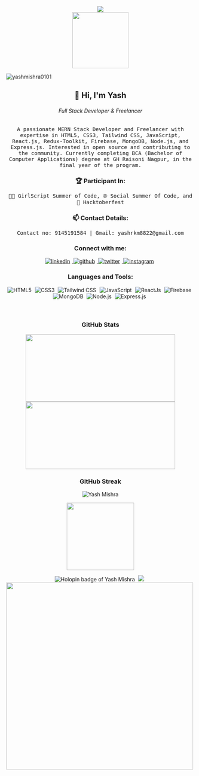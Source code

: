  <div align="center">
  <img src="https://readme-typing-svg.herokuapp.com?color=%236FDA44&size=32&center=true&vCenter=true&width=600&height=50&lines=Hi+👋,+I'm+Yash+Mishra;Full+Stack+Developer+From+India"/>
</div>

<div align="center">
  <img height="150" src="https://raw.githubusercontent.com/TheDudeThatCode/TheDudeThatCode/master/Assets/Developer.gif"/>
</div>

<p align="left"> 
  <img src="https://komarev.com/ghpvc/?username=yashmishra0101&label=Profile%20views&color=0e75b6&style=flat" alt="yashmishra0101" /> 
</p>

<div>
   <h2 align="center">👋 Hi, I'm Yash</h2>
   <h6 align="center">Full Stack Developer & Freelancer</h6>
</div>

<p align="center">
  <samp>A passionate MERN Stack Developer and Freelancer with expertise in HTML5, CSS3, Tailwind CSS, JavaScript, React.js, Redux-Toolkit, Firebase, MongoDB, Node.js, and Express.js. Interested in open source and contributing to the community. Currently completing BCA (Bachelor of Computer Applications) degree at GH Raisoni Nagpur, in the final year of the program.</samp>
</p>


<h3 align="center">🏆 Participant In:</h3>
<p align="center">
  <samp>👩‍💻 GirlScript Summer of Code, 🌐 Social Summer Of Code, and 🎃 Hacktoberfest</samp>
</p>

<h3 align="center">📫 Contact Details:</h3>
<p align="center">
  <samp>Contact no: 9145191584 | Gmail: yashrkm8822@gmail.com</samp>
</p>

<div align="center">
  <h3>Connect with me:</h3>
  <a href="https://www.linkedin.com/in/yash-mishra-356280223" target="_blank">
    <img src="https://img.shields.io/badge/linkedin-%231E77B5.svg?&style=for-the-badge&logo=linkedin&logoColor=white" alt="linkedin" style="margin-right: 5px;" />
  </a>
  <a href="https://github.com/YashMishra0101" target="_blank">
    <img src="https://img.shields.io/badge/github-%2324292e.svg?&style=for-the-badge&logo=github&logoColor=white" alt="github" style="margin-right: 5px;" />
  </a>   
  <a href="https://twitter.com/YashRKMishra1?t=xad8RjWcodLC0uMjt9LM7A&s=09" target="_blank">
    <img src="https://img.shields.io/badge/twitter-%2300acee.svg?&style=for-the-badge&logo=twitter&logoColor=white" alt="twitter" style="margin-right: 5px;" />
  </a>
  <a href="https://www.instagram.com/yash_rk_mishra/" target="_blank">
    <img src="https://img.shields.io/badge/instagram-%23000000.svg?&style=for-the-badge&logo=instagram&logoColor=white" alt="instagram" style="margin-right: 5px;" />
  </a>  
</div>  

<h3 align="center">Languages and Tools:</h3>
<div align="center">
  <img alt="HTML5" src="https://img.shields.io/badge/html5-%23E34F26.svg?&style=for-the-badge&logo=html5&logoColor=white" style="margin-right: 5px;" />
  <img alt="CSS3" src="https://img.shields.io/badge/css3-%231572B6.svg?&style=for-the-badge&logo=css3&logoColor=white" style="margin-right: 5px;" />
  <img alt="Tailwind CSS" src="https://img.shields.io/badge/tailwindcss-%23323330.svg?&style=for-the-badge&logo=tailwind-css&logoColor=%23F7DF1E" style="margin-right: 5px;" />
  <img alt="JavaScript" src="https://img.shields.io/badge/javascript-%23323330.svg?&style=for-the-badge&logo=javascript&logoColor=%23F7DF1E" style="margin-right: 5px;" />
  <img alt="ReactJs" src="https://img.shields.io/badge/React-20232A?style=for-the-badge&logo=react&logoColor=61DAFB" style="margin-right: 5px;" />
  <img alt="Firebase" src="https://img.shields.io/badge/firebase-ffca28?style=for-the-badge&logo=firebase&logoColor=black" style="margin-right: 5px;" />
  <img alt="MongoDB" src="https://img.shields.io/badge/MongoDB-47A248?style=for-the-badge&logo=mongodb&logoColor=white" style="margin-right: 5px;" />
  <img alt="Node.js" src="https://img.shields.io/badge/Node.js-43853D?style=for-the-badge&logo=node.js&logoColor=white" style="margin-right: 5px;" />
  <img alt="Express.js" src="https://img.shields.io/badge/Express.js-404D59?style=for-the-badge" style="margin-right: 5px;" />
</div>

<br>
<br>

<h3 align="center">GitHub Stats</h3>

<div align="center">
  <a href="https://github.com/YashMishra0101">
    <img height="180em" width="400em" src="https://github-readme-stats-eight-theta.vercel.app/api?username=yashmishra0101&show_icons=true&theme=algolia&include_all_commits=true&count_private=true"/>
    <img height="180em" width="400em" src="https://github-readme-stats-eight-theta.vercel.app/api/top-langs/?username=yashmishra0101&layout=compact&langs_count=8&theme=algolia"/>
  </a>
</div> 

<h3 align="center">GitHub Streak</h3>

<div align="center">
  <img align="center" src="https://github-readme-streak-stats.herokuapp.com/?user=yashmishra0101&stroke=facc15&background=000000&ring=22c55e&fire=22c55e&currStreakNum=facc15&currStreakLabel=22c55e&sideNums=facc15&sideLabels=facc15&dates=facc15&hide_border=true"  alt="Yash Mishra"/>
</div>

<p align="center">
  <img align="center" src="http://github-profile-summary-cards.vercel.app/api/cards/profile-details?username=yashmishra0101&theme=2077" height="180em" />
</p>

<div align="center">
  <img src="https://holopin.me/yashmishra0101?user=https://holopin.io/@yashmishra0101" alt="Holopin badge of Yash Mishra" style="margin-right: 5px;" />
  <img src="https://media.licdn.com/dms/image/D5622AQHKLZpzfxqfSg/feedshare-shrink_800/0/1684676363221?e=1711584000&amp;v=beta&amp;t=7pZQCcoFJPFvlmiUWYDNz7GOxXvyu_FN8lhBz2pNtYc" style="margin-right: 5px;" />
  <img width="500em" src="https://media.licdn.com/dms/image/D5622AQE8RVBQnoGi4Q/feedshare-shrink_1280/0/1684674716032?e=1711584000&amp;v=beta&amp;t=aLSuibk6DCdSdm29gqfY92wxwT67zjQeF7EpiCuCmg0" style="margin-right: 5px;" />
</div>
